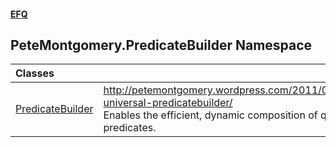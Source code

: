 #### [EFQ](index.md 'index')
## PeteMontgomery.PredicateBuilder Namespace

| Classes | |
| :--- | :--- |
| [PredicateBuilder](PredicateBuilder.md 'PeteMontgomery.PredicateBuilder.PredicateBuilder') | http://petemontgomery.wordpress.com/2011/02/10/a-universal-predicatebuilder/<br/>Enables the efficient, dynamic composition of query predicates.<br/> |
